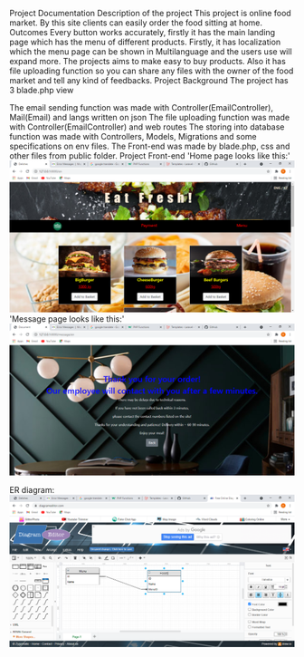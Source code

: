 Project Documentation
Description of the project
This project is online food market. By this site clients can easily order the food sitting at home.
Outcomes
Every button works accurately, firstly it has the main landing page which has the menu of different products. Firstly, it has localization which the menu page can be shown in Multilanguage and the users use will expand more. The projects aims to make easy to buy products. Also it has file uploading function so you can share any files with the owner of the food market and tell any kind of feedbacks. 
Project Background
The project has 3 blade.php view

The email sending function was made with Controller(EmailController), Mail(Email) and langs written on json
The file uploading function was made with Controller(EmailController) and web routes
The storing into database function was made with Controllers, Models, Migrations and some specifications on env files.
The Front-end was made by blade.php, css and other files from public folder.
Project Front-end
'Home page looks like this:'
![Alt text](public/img/Home.png?raw=true "Home page")
'Message page looks like this:'
![Alt text](public/img/message.png?raw=true "About page")

ER diagram:
![Alt text](public/img/ERDiagram.png?raw=true "Home page")
